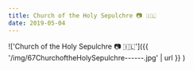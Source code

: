 ```yaml
---
title: Church of the Holy Sepulchre 📷 🇮🇱
date: 2019-05-04
---
```


!['Church of the Holy Sepulchre 📷 🇮🇱']({{ '/img/67ChurchoftheHolySepulchre------.jpg' | url }} )